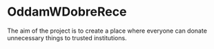 # OddamWDobreRece
The aim of the project is to create a place where everyone can donate unnecessary things to trusted institutions.
